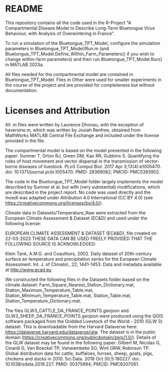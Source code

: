# README

This repository contains all the code used in the R-Project "A Compartmental Disease Model to Describe Long-Term Bluetongue Virus Behaviour, with Analysis of Overwintering in France".

To run a simulation of the Bluetongue_TPT_Model, configure the simulation parameters in Bluetongue_TPT_Model/Run.m (and Bluetongue_TPT_Model.Define_Within_Farm_Parameters() if you wish to change within-farm parameters) and then run Bluetongue_TPT_Model.Run() in MATLAB 2023a.

All files needed for the compartmental model are contained in Bluetongue_TPT_Model. Files in Other were used for smaller experiments in the course of the project and are provided for completeness but without documentation.

# Licenses and Attribution

All .m files were written by Laurence Dhonau, with the exception of haversine.m, which was written by Josiah Renfree, obtained from MathWorks MATLAB Central File Exchange and included under the license provided in the file.

The compartmental model is based on the model presented in the following paper:
Sumner T, Orton RJ, Green DM, Kao RR, Gubbins S. Quantifying the roles of host movement and vector dispersal in the transmission of vector-borne diseases of livestock. PLoS Comput Biol. 2017 Apr 3;13(4):e1005470. doi: 10.1371/journal.pcbi.1005470. PMID: 28369082; PMCID: PMC5393902.

The code in the Bluetongue_TPT_Model folder largely implements the model described by Sumner et al. but with (very substantial) modifications, which are described in the project report. No code was used directly and the moedl was adapted under Attribution 4.0 International (CC BY 4.0) (see https://creativecommons.org/licenses/by/4.0/).

Climate data in Datasets/Temperature_Raw were extracted from the European Climate Assessment & Dataset (EC&D) and used under the following license:

EUROPEAN CLIMATE ASSESSMENT & DATASET (ECA&D), file created on 22-03-2023
THESE DATA CAN BE USED FREELY PROVIDED THAT THE FOLLOWING SOURCE IS ACKNOWLEDGED:

Klein Tank, A.M.G. and Coauthors, 2002. Daily dataset of 20th-century surface
air temperature and precipitation series for the European Climate Assessment.
Int. J. of Climatol., 22, 1441-1453.
Data and metadata available at http://www.ecad.eu

We constructed the following files in the Datasets folder based on the climate dataset: Farm_Square_Nearest_Station_Dictionary.mat, Station_Maximum_Temperature_Table.mat, Station_Minimum_Temperature_Table.mat, Station_Table.mat, Station_Temperature_Dictionary.mat.

The files GLW3_CATTLE_DA_FRANCE_POINTS.geojson and GLW3_SHEEP_DA_FRANCE_POINTS.geojson were produced using the QGIS software packaged from the Gridded Livestock of the World - 2010 (GLW 3) dataset. This is downloadable from the Harvard Dataverse here: https://dataverse.harvard.edu/dataverse/glw. The dataset is in the public domain (https://creativecommons.org/publicdomain/zero/1.0/). Details of the GLW dataset may be found in the following paper:
Gilbert M, Nicolas G, Cinardi G, Van Boeckel TP, Vanwambeke SO, Wint GRW, Robinson TP. Global distribution data for cattle, buffaloes, horses, sheep, goats, pigs, chickens and ducks in 2010. Sci Data. 2018 Oct 30;5:180227. doi: 10.1038/sdata.2018.227. PMID: 30375994; PMCID: PMC6207061.
